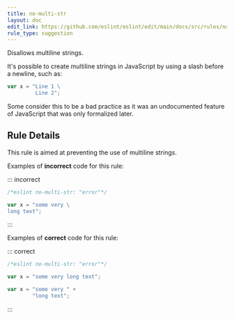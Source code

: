 ```yaml
---
title: no-multi-str
layout: doc
edit_link: https://github.com/eslint/eslint/edit/main/docs/src/rules/no-multi-str.md
rule_type: suggestion
---
```


Disallows multiline strings.

It's possible to create multiline strings in JavaScript by using a slash before a newline, such as:

```js
var x = "Line 1 \
         Line 2";
```

Some consider this to be a bad practice as it was an undocumented feature of JavaScript that was only formalized later.

## Rule Details

This rule is aimed at preventing the use of multiline strings.

Examples of **incorrect** code for this rule:

::: incorrect

```js
/*eslint no-multi-str: "error"*/

var x = "some very \
long text";
```

:::

Examples of **correct** code for this rule:

::: correct

```js
/*eslint no-multi-str: "error"*/

var x = "some very long text";

var x = "some very " +
        "long text";
```

:::
